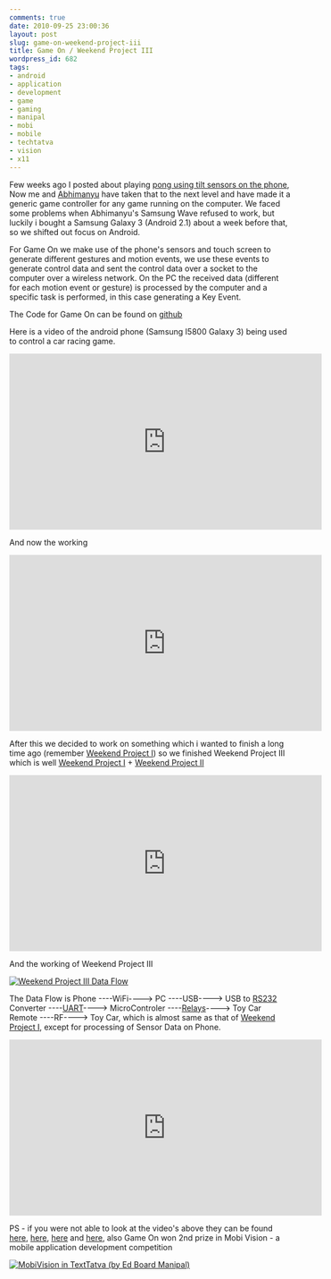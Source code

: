 ```yaml
---
comments: true
date: 2010-09-25 23:00:36
layout: post
slug: game-on-weekend-project-iii
title: Game On / Weekend Project III
wordpress_id: 682
tags:
- android
- application
- development
- game
- gaming
- manipal
- mobi
- mobile
- techtatva
- vision
- x11
---
```


Few weeks ago I posted about playing [pong using tilt sensors on the phone](http://ankurs.com/2010/08/weekend-project-ii/), Now me and [Abhimanyu](http://blog.abhimanyukumar.in/) have taken that to the next level and have made it a generic game controller for any game running on the computer. We faced some problems when Abhimanyu's Samsung Wave refused to work, but luckily i bought a Samsung Galaxy 3 (Android 2.1) about a week before that, so we shifted out focus on Android.

For Game On we make use of the phone's sensors and touch screen to generate different gestures and motion events, we use these events to generate control data and sent the control data over a socket to the computer over a wireless network. On the PC the received data (different for each motion event or gesture) is processed by the computer and a specific task is performed, in this case generating a Key Event.

The Code for Game On can be found on [github](http://github.com/ankurs/Game-On)

Here is a video of the android phone (Samsung I5800 Galaxy 3) being used to control a car racing game.

<iframe width="560" height="315" src="http://www.youtube.com/embed/hWV37mYr6AQ" frameborder="0"> </iframe>

And now the working

<iframe width="560" height="315" src="http://www.youtube.com/embed/D-YqEneKQk8" frameborder="0"> </iframe>

After this we decided to work on something which i wanted to finish a long time ago (remember [Weekend Project I](http://ankurs.com/2010/03/weekend-project/)) so we finished Weekend Project III which is well [Weekend Project I](http://ankurs.com/2010/03/weekend-project/) + [Weekend Project II](http://ankurs.com/2010/08/weekend-project-ii/)

<iframe width="560" height="315" src="http://www.youtube.com/embed/FdNOlLLFLkQ" frameborder="0"> </iframe>

And the working of Weekend Project III

[![Weekend Project III Data Flow](http://ankurs.com/wp-content/uploads/2010/09/Photo0017-300x225.jpg)](http://ankurs.com/wp-content/uploads/2010/09/Photo0017.jpg)

The Data Flow is Phone ----WiFi----> PC ----USB----> USB to [RS232](http://en.wikipedia.org/wiki/RS232) Converter ----[UART](http://en.wikipedia.org/wiki/UART)----> MicroControler ----[Relays](http://en.wikipedia.org/wiki/Relay)----> Toy Car Remote ----RF----> Toy Car, which is almost same as that of [Weekend Project I](http://ankurs.com/2010/03/weekend-project/), except for processing of Sensor Data on Phone.

<iframe width="560" height="315" src="http://www.youtube.com/embed/m2UX83y48YY" frameborder="0"> </iframe>

PS - if you were not able to look at the video's above they can be found [here](http://www.youtube.com/watch?v=hWV37mYr6AQ), [here](http://www.youtube.com/watch?v=D-YqEneKQk8), [here](http://www.youtube.com/watch?v=FdNOlLLFLkQ) and [here](http://www.youtube.com/watch?v=m2UX83y48YY), also Game On won 2nd prize in Mobi Vision - a mobile application development competition

[![MobiVision in TextTatva (by Ed Board Manipal)](http://ankurs.com/wp-content/uploads/2010/09/2010-09-25-17.58.47-300x225.jpg)](http://ankurs.com/wp-content/uploads/2010/09/2010-09-25-17.58.47.jpg)

